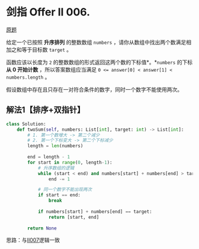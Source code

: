 # 剑指 Offer II 006.

[原题](https://leetcode.cn/problems/kLl5u1/description/?favorite=e8X3pBZi)

给定一个已按照 **升序排列** 的整数数组 `numbers` ，请你从数组中找出两个数满足相加之和等于目标数 `target` 。

函数应该以长度为 `2` 的整数数组的形式返回这两个数的下标值*。*`numbers` 的下标 **从 0 开始计数** ，所以答案数组应当满足 `0 <= answer[0] < answer[1] < numbers.length` 。

假设数组中存在且只存在一对符合条件的数字，同时一个数字不能使用两次。

## 解法1【排序+双指针】

```python
class Solution:
    def twoSum(self, numbers: List[int], target: int) -> List[int]:
        # 1. 第一个数增大 -> 第二个减少
        # 2. 第一个下标变大 -> 第二个下标减少
        length = len(numbers)
        
        end = length - 1
        for start in range(0, length-1):
            # 升序数组的逻辑
            while (start < end) and numbers[start] + numbers[end] > target:
                end -= 1

            # 同一个数字不能出现两次
            if start == end:
                break
            
            if numbers[start] + numbers[end] == target:
                return [start, end]
        
        return None
```

思路：与[II007](II007_three_sum_zero.md)逻辑一致